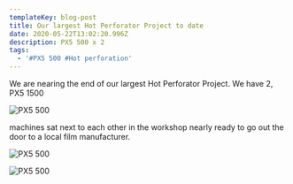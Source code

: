 ```yaml
---
templateKey: blog-post
title: Our largest Hot Perforator Project to date
date: 2020-05-22T13:02:20.996Z
description: PX5 500 x 2
tags:
  - '#PX5 500 #Hot perforation'
---
```

We are nearing the end of our largest Hot Perforator Project.  We have 2, PX5 1500 

![PX5 500](/img/double-machine-project-1.jpg)

machines sat next to each other in the workshop nearly ready to go out the door to a local film manufacturer.

![PX5 500](/img/double-machine-project-3.jpg)

![PX5 500](/img/double-machine-project-2.jpg)
